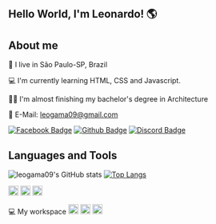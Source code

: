 ## Hello World, I'm Leonardo! 🌎

## About me

🌆 I live in São Paulo-SP, Brazil

💻 I'm currently learning HTML, CSS and Javascript.

🧗‍♂️ I'm almost finishing my bachelor's degree in Architecture

📧 E-Mail: leogama09@gmail.com

[![Facebook Badge](https://img.shields.io/badge/Facebook-1877F2?style=for-the-badge&logo=facebook&logoColor=white&link=https://www.facebook.com/leonardo.gama.71/)](https://www.facebook.com/leonardo.gama.71/)
[![Github Badge](https://img.shields.io/badge/-Github-000?style=flat-square&logo=Github&logoColor=white&link=https://github.com/leogama09)](https://github.com/leogama09)
[![Discord Badge](https://img.shields.io/badge/Discord-7289DA?style=for-the-badge&logo=discord&logoColor=white&link=https://discord.com/channels/leogama09#9723)](https://discord.com/channels/leogama09#9723)

## Languages and Tools

![leogama09's GitHub stats](https://github-readme-stats.vercel.app/api?username=leogama09&show_icons=true&theme=onedark)
[![Top Langs](https://github-readme-stats.vercel.app/api/top-langs/?username=leogama09&layout=compact)](https://github.com/leogama09/github-readme-stats)

<code><img height="20" src="https://img.shields.io/badge/HTML5-E34F26?style=for-the-badge&logo=html5&logoColor=white"></code>
<code><img height="20" src="https://img.shields.io/badge/CSS3-1572B6?style=for-the-badge&logo=css3&logoColor=white"></code>
<code><img height="20" src="https://img.shields.io/badge/Visual_Studio_Code-0078D4?style=for-the-badge&logo=visual%20studio%20code&logoColor=white"></code>

💻 My workspace
<code><img height="20" src="https://img.shields.io/badge/Windows-0078D6?style=for-the-badge&logo=windows&logoColor=white"></code>
<code><img height="20" src="https://img.shields.io/badge/Intel%20Core_i5_10th-0071C5?style=for-the-badge&logo=intel&logoColor=white"></code>
<code><img height="20" src="https://img.shields.io/badge/NVIDIA-GTX1650-76B900?style=for-the-badge&logo=nvidia&logoColor=white"></code>
